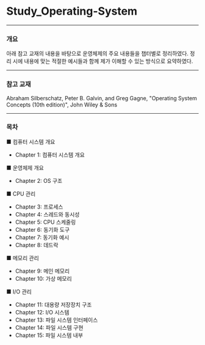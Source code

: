 # Study_Operating-System

---

### 개요
아래 참고 교재의 내용을 바탕으로 운영체제의 주요 내용들을 챕터별로 정리하였다. 정리 시에 내용에 맞는 적절한 예시들과 함께 제가 이해할 수 있는 방식으로 요약하였다.

---

### 참고 교재
Abraham Silberschatz, Peter B. Galvin, and Greg Gagne, "Operating System Concepts (10th edition)", John Wiley & Sons

---

### 목차
■ 컴퓨터 시스템 개요
  - Chapter 1: 컴퓨터 시스템 개요

■ 운영체제 개요
  - Chapter 2: OS 구조

■ CPU 관리 
  - Chapter 3: 프로세스
  - Chapter 4: 스레드와 동시성 
  - Chapter 5: CPU 스케줄링
  - Chapter 6: 동기화 도구
  - Chapter 7: 동기화 예시
  - Chapter 8: 데드락

■ 메모리 관리 
  - Chapter 9: 메인 메모리 
  - Chapter 10: 가상 메모리

■ I/O 관리 
  - Chapter 11: 대용량 저장장치 구조
  - Chapter 12: I/O 시스템
  - Chapter 13: 파일 시스템 인터페이스
  - Chapter 14: 파일 시스템 구현 
  - Chapter 15: 파일 시스템 내부
